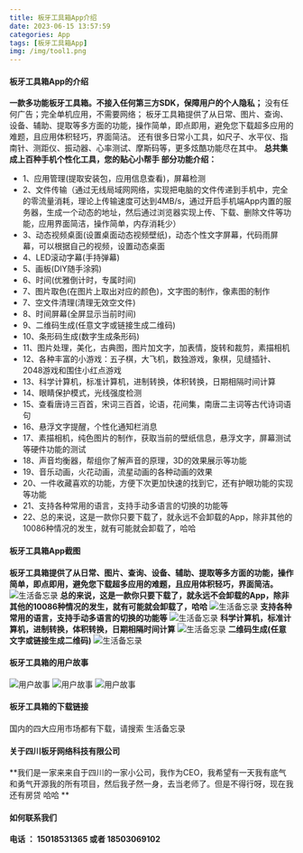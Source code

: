 ```yaml
---
title: 板牙工具箱App介绍
date: 2023-06-15 13:57:59
categories: App
tags: [板牙工具箱App]
img: /img/tool1.png
---
```


#### 板牙工具箱App的介绍

**一款多功能板牙工具箱。不接入任何第三方SDK，保障用户的个人隐私；**
没有任何广告；完全单机应用，不需要网络；
板牙工具箱提供了从日常、图片、查询、设备、辅助、提取等多方面的功能，操作简单，即点即用，避免您下载超多应用的难题，且应用体积轻巧，界面简洁。
还有很多日常小工具，如尺子、水平仪、指南针、测距仪、振动器、心率测试、摩斯码等，更多炫酷功能尽在其中。
**总共集成上百种手机个性化工具，您的贴心小帮手 部分功能介绍：**
* 1、应用管理(提取安装包，应用信息查看)，屏幕检测 
* 2、文件传输（通过无线局域网网络，实现把电脑的文件传递到手机中，完全的零流量消耗，理论上传输速度可达到4MB/s，通过开启手机端App内置的服务器，生成一个动态的地址，然后通过浏览器实现上传、下载、删除文件等功能，应用界面简洁，操作简单，内存消耗少） 
* 3、动态视频桌面(设置桌面动态视频壁纸)，动态个性文字屏幕，代码雨屏幕，可以根据自己的视频，设置动态桌面 
* 4、LED滚动字幕(手持弹幕) 
* 5、画板(DIY随手涂鸦)
* 6、时间(优雅倒计时，专属时间) 
* 7、图片取色(在图片上取出对应的颜色)，文字图的制作，像素图的制作 
* 7、空文件清理(清理无效空文件) 
* 8、时间屏幕(全屏显示当前时间) 
* 9、二维码生成(任意文字或链接生成二维码) 
* 10、条形码生成(数字生成条形码)
* 11、图片处理，美化，古典图，图片加文字，加表情，旋转和裁剪，素描相机 
* 12、各种丰富的小游戏：五子棋，大飞机，数独游戏，象棋，见缝插针、2048游戏和围住小红点游戏 
* 13、科学计算机，标准计算机，进制转换，体积转换，日期相隔时间计算 
* 14、眼睛保护模式，光线强度检测
* 15、查看唐诗三百首，宋词三百首，论语，花间集，南唐二主词等古代诗词语句 
* 16、悬浮文字提醒，个性化通知栏消息 
* 17、素描相机，纯色图片的制作，获取当前的壁纸信息，悬浮文字，屏幕测试等硬件功能的测试 
* 18、声音均衡器，帮组你了解声音的原理，3D的效果展示等功能
* 19、音乐动画，火花动画，流星动画的各种动画的效果
* 20、一件收藏喜欢的功能，方便下次更加快速的找到它，还有护眼功能的实现等功能 
* 21、支持各种常用的语言，支持手动多语言的切换的功能等 
* 22、总的来说，这是一款你只要下载了，就永远不会卸载的App，除非其他的10086种情况的发生，就有可能就会卸载了，哈哈

#### 板牙工具箱App截图 
**板牙工具箱提供了从日常、图片、查询、设备、辅助、提取等多方面的功能，操作简单，即点即用，避免您下载超多应用的难题，且应用体积轻巧，界面简洁。**
![生活备忘录](/img/tool1.png)
**总的来说，这是一款你只要下载了，就永远不会卸载的App，除非其他的10086种情况的发生，就有可能就会卸载了，哈哈**
![生活备忘录](/img/tool2.png)
**支持各种常用的语言，支持手动多语言的切换的功能等**
![生活备忘录](/img/tool3.png)
**科学计算机，标准计算机，进制转换，体积转换，日期相隔时间计算**
![生活备忘录](/img/tool4.png)
**二维码生成(任意文字或链接生成二维码)**
![生活备忘录](/img/tool5.png)



#### 板牙工具箱的用户故事

![用户故事](/img/leduser1.png)
![用户故事](/img/leduser2.png)
![用户故事](/img/leduser3.png)

#### 板牙工具箱的下载链接
国内的四大应用市场都有下载，请搜索 生活备忘录 


#### 关于四川板牙网络科技有限公司

**我们是一家来来自于四川的一家小公司，我作为CEO，我希望有一天我有底气和勇气开源我的所有项目，然后我孑然一身，去当老师了。但是不得行呀，现在我还有房贷 哈哈 **

#### 如何联系我们
**电话 ： 15018531365  或者 18503069102**
